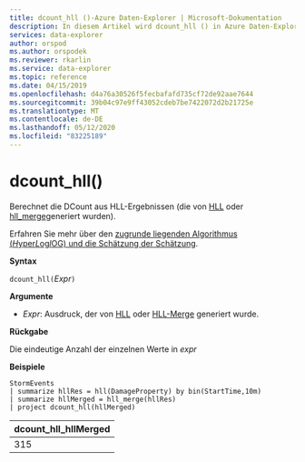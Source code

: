 ```yaml
---
title: dcount_hll ()-Azure Daten-Explorer | Microsoft-Dokumentation
description: In diesem Artikel wird dcount_hll () in Azure Daten-Explorer beschrieben.
services: data-explorer
author: orspod
ms.author: orspodek
ms.reviewer: rkarlin
ms.service: data-explorer
ms.topic: reference
ms.date: 04/15/2019
ms.openlocfilehash: d4a76a30526f5fecbafafd735cf72de92aae7644
ms.sourcegitcommit: 39b04c97e9ff43052cdeb7be7422072d2b21725e
ms.translationtype: MT
ms.contentlocale: de-DE
ms.lasthandoff: 05/12/2020
ms.locfileid: "83225189"
---
```

# <a name="dcount_hll"></a>dcount_hll()

Berechnet die DCount aus HLL-Ergebnissen (die von [HLL](hll-aggfunction.md) oder [hll_merge](hll-merge-aggfunction.md)generiert wurden).

Erfahren Sie mehr über den [zugrunde liegenden Algorithmus (*H*yper*L*og*l*OG) und die Schätzung der Schätzung](dcount-aggfunction.md#estimation-accuracy).

**Syntax**

`dcount_hll(`*Expr*`)`

**Argumente**

* *Expr*: Ausdruck, der von [HLL](hll-aggfunction.md) oder [HLL-Merge](hll-merge-aggfunction.md) generiert wurde.

**Rückgabe**

Die eindeutige Anzahl der einzelnen Werte in *expr*

**Beispiele**

<!-- csl: https://help.kusto.windows.net:443/Samples -->
```kusto
StormEvents
| summarize hllRes = hll(DamageProperty) by bin(StartTime,10m)
| summarize hllMerged = hll_merge(hllRes)
| project dcount_hll(hllMerged)
```

|dcount_hll_hllMerged|
|---|
|315|